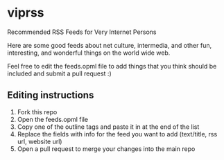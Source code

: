 # viprss
Recommended RSS Feeds for Very Internet Persons

Here are some good feeds about net culture, intermedia, and other fun, interesting, and wonderful things on the world wide web.

Feel free to edit the feeds.opml file to add things that you think should be included and submit a pull request :&#41;

## Editing instructions
1. Fork this repo
2. Open the feeds.opml file
3. Copy one of the outline tags and paste it in at the end of the list
4. Replace the fields with info for the feed you want to add &#40;text/title, rss url, website url&#41;
5. Open a pull request to merge your changes into the main repo
